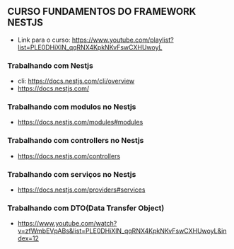 ## CURSO FUNDAMENTOS DO FRAMEWORK NESTJS
- Link para o curso: https://www.youtube.com/playlist?list=PLE0DHiXlN_qqRNX4KpkNKvFswCXHUwoyL

### Trabalhando com Nestjs
- cli: https://docs.nestjs.com/cli/overview
- https://docs.nestjs.com/

### Trabalhando com modulos no Nestjs
- https://docs.nestjs.com/modules#modules

### Trabalhando com controllers no Nestjs
- https://docs.nestjs.com/controllers

### Trabalhando com serviços no Nestjs
- https://docs.nestjs.com/providers#services

### Trabalhando com DTO(Data Transfer Object)
- https://www.youtube.com/watch?v=zfWmbEVpABs&list=PLE0DHiXlN_qqRNX4KpkNKvFswCXHUwoyL&index=12